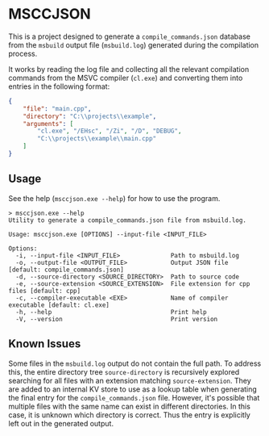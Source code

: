 # MSCCJSON

This is a project designed to generate a `compile_commands.json` database from
the `msbuild` output file (`msbuild.log`) generated during the compilation
process.

It works by reading the log file and collecting all the relevant compilation
commands from the MSVC compiler (`cl.exe`) and converting them into entries in
the following format:

```json
{
    "file": "main.cpp",
    "directory": "C:\\projects\\example",
    "arguments": [
        "cl.exe", "/EHsc", "/Zi", "/D", "DEBUG",
        "C:\\projects\\example\\main.cpp"
    ]
}
```

## Usage

See the help (`msccjson.exe --help`) for how to use the program.

```console
> msccjson.exe --help
Utility to generate a compile_commands.json file from msbuild.log.

Usage: msccjson.exe [OPTIONS] --input-file <INPUT_FILE>

Options:
  -i, --input-file <INPUT_FILE>              Path to msbuild.log
  -o, --output-file <OUTPUT_FILE>            Output JSON file [default: compile_commands.json]
  -d, --source-directory <SOURCE_DIRECTORY>  Path to source code
  -e, --source-extension <SOURCE_EXTENSION>  File extension for cpp files [default: cpp]
  -c, --compiler-executable <EXE>            Name of compiler executable [default: cl.exe]
  -h, --help                                 Print help
  -V, --version                              Print version
```

## Known Issues

Some files in the `msbuild.log` output do not contain the full path. To address
this, the entire directory tree `source-directory` is recursively explored
searching for all files with an extension matching `source-extension`. They are
added to an internal KV store to use as a lookup table when generating the final
entry for the `compile_commands.json` file. However, it's possible that
multiple files with the same name can exist in different directories. In this
case, it is unknown which directory is correct. Thus the entry is explicitly
left out in the generated output.
